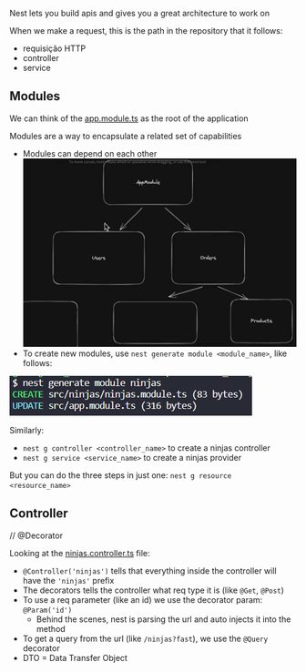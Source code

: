 Nest lets you build apis and gives you a great architecture to work on

When we make a request, this is the path in the repository that it follows:
- requisição HTTP
- controller
- service

## Modules
We can think of the [app.module.ts](../src/app.module.ts) as the root of the application

Modules are a way to encapsulate a related set of capabilities
- Modules can depend on each other
![Modules example](modules_example.png)
- To create new modules, use `nest generate module <module_name>`, like follows:

![New module](new_module.png)

Similarly:
- `nest g controller <controller_name>` to create a ninjas controller
- `nest g service <service_name>` to create a ninjas provider

But you can do the three steps in just one:
`nest g resource <resource_name>`

## Controller
// @Decorator

Looking at the [ninjas.controller.ts](../src/ninjas/ninjas.controller.ts) file:
- `@Controller('ninjas')` tells that everything inside the controller will have the `'ninjas'` prefix
- The decorators tells the controller what req type it is (like `@Get`, `@Post`)
- To use a req parameter (like an id) we use the decorator param: `@Param('id')`
    - Behind the scenes, nest is parsing the url and auto injects it into the method 
- To get a query from the url (like `/ninjas?fast`), we use the `@Query` decorator
- DTO = Data Transfer Object